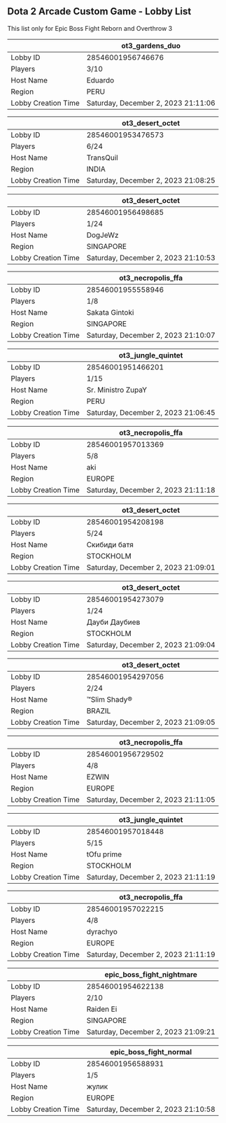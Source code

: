 ## Dota 2 Arcade Custom Game - Lobby List

This list only for Epic Boss Fight Reborn and Overthrow 3

|  | ot3_gardens_duo |
| ------ | ------ |
| Lobby ID | 28546001956746676 |
| Players | 3/10 |
| Host Name | Eduardo |
| Region | PERU |
| Lobby Creation Time | Saturday, December 2, 2023 21:11:06 |


|  | ot3_desert_octet |
| ------ | ------ |
| Lobby ID | 28546001953476573 |
| Players | 6/24 |
| Host Name | TransQuil |
| Region | INDIA |
| Lobby Creation Time | Saturday, December 2, 2023 21:08:25 |


|  | ot3_desert_octet |
| ------ | ------ |
| Lobby ID | 28546001956498685 |
| Players | 1/24 |
| Host Name | DogJeWz |
| Region | SINGAPORE |
| Lobby Creation Time | Saturday, December 2, 2023 21:10:53 |


|  | ot3_necropolis_ffa |
| ------ | ------ |
| Lobby ID | 28546001955558946 |
| Players | 1/8 |
| Host Name | Sakata Gintoki |
| Region | SINGAPORE |
| Lobby Creation Time | Saturday, December 2, 2023 21:10:07 |


|  | ot3_jungle_quintet |
| ------ | ------ |
| Lobby ID | 28546001951466201 |
| Players | 1/15 |
| Host Name | Sr. Ministro ZupaY |
| Region | PERU |
| Lobby Creation Time | Saturday, December 2, 2023 21:06:45 |


|  | ot3_necropolis_ffa |
| ------ | ------ |
| Lobby ID | 28546001957013369 |
| Players | 5/8 |
| Host Name | aki |
| Region | EUROPE |
| Lobby Creation Time | Saturday, December 2, 2023 21:11:18 |


|  | ot3_desert_octet |
| ------ | ------ |
| Lobby ID | 28546001954208198 |
| Players | 5/24 |
| Host Name | Скибиди батя |
| Region | STOCKHOLM |
| Lobby Creation Time | Saturday, December 2, 2023 21:09:01 |


|  | ot3_desert_octet |
| ------ | ------ |
| Lobby ID | 28546001954273079 |
| Players | 1/24 |
| Host Name | Дауби Даубиев |
| Region | STOCKHOLM |
| Lobby Creation Time | Saturday, December 2, 2023 21:09:04 |


|  | ot3_desert_octet |
| ------ | ------ |
| Lobby ID | 28546001954297056 |
| Players | 2/24 |
| Host Name | ™Slim Shady® |
| Region | BRAZIL |
| Lobby Creation Time | Saturday, December 2, 2023 21:09:05 |


|  | ot3_necropolis_ffa |
| ------ | ------ |
| Lobby ID | 28546001956729502 |
| Players | 4/8 |
| Host Name | EZWIN |
| Region | EUROPE |
| Lobby Creation Time | Saturday, December 2, 2023 21:11:05 |


|  | ot3_jungle_quintet |
| ------ | ------ |
| Lobby ID | 28546001957018448 |
| Players | 5/15 |
| Host Name | tOfu prime |
| Region | STOCKHOLM |
| Lobby Creation Time | Saturday, December 2, 2023 21:11:19 |


|  | ot3_necropolis_ffa |
| ------ | ------ |
| Lobby ID | 28546001957022215 |
| Players | 4/8 |
| Host Name | dyrachyo |
| Region | EUROPE |
| Lobby Creation Time | Saturday, December 2, 2023 21:11:19 |


|  | epic_boss_fight_nightmare |
| ------ | ------ |
| Lobby ID | 28546001954622138 |
| Players | 2/10 |
| Host Name | Raiden Ei |
| Region | SINGAPORE |
| Lobby Creation Time | Saturday, December 2, 2023 21:09:21 |


|  | epic_boss_fight_normal |
| ------ | ------ |
| Lobby ID | 28546001956588931 |
| Players | 1/5 |
| Host Name | жулик |
| Region | EUROPE |
| Lobby Creation Time | Saturday, December 2, 2023 21:10:58 |


